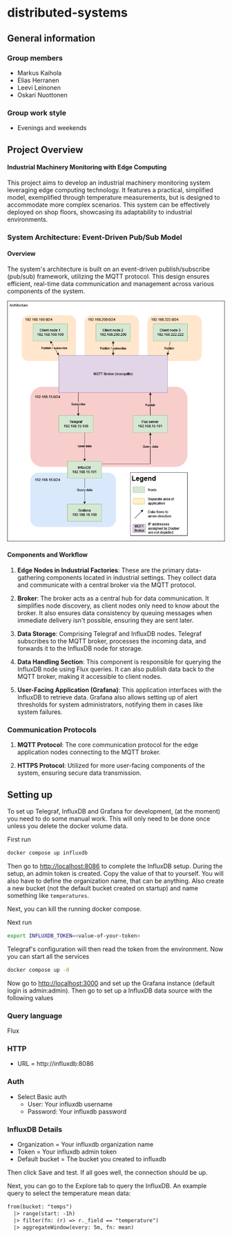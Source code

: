 # distributed-systems

## General information

### Group members

- Markus Kaihola
- Elias Herranen
- Leevi Leinonen
- Oskari Nuottonen

### Group work style

- Evenings and weekends

## Project Overview

#### Industrial Machinery Monitoring with Edge Computing

This project aims to develop an industrial machinery monitoring system leveraging edge computing technology.
It features a practical, simplified model, exemplified through temperature measurements,
but is designed to accommodate more complex scenarios.
This system can be effectively deployed on shop floors, showcasing its adaptability to industrial environments.

### System Architecture: Event-Driven Pub/Sub Model

#### Overview

The system's architecture is built on an event-driven publish/subscribe (pub/sub) framework, utilizing the MQTT
protocol.
This design ensures efficient, real-time data communication and management across various components of the
system.

![distributed drawio](./distributed-systems.png)

#### Components and Workflow

1. **Edge Nodes in Industrial Factories**: These are the primary data-gathering components located in industrial
   settings.
   They collect data and communicate with a central broker via the MQTT protocol.

2. **Broker**: The broker acts as a central hub for data communication.
   It simplifies node discovery, as client nodes only need to know about the broker.
   It also ensures data consistency by queuing messages when immediate delivery isn't
   possible, ensuring they are sent later.

3. **Data Storage**: Comprising Telegraf and InfluxDB nodes.
   Telegraf subscribes to the MQTT broker, processes the incoming
   data, and forwards it to the InfluxDB node for storage.

4. **Data Handling Section**: This component is responsible for querying the InfluxDB node using Flux queries.
   It can also publish data back to the MQTT broker, making it accessible to client nodes.

5. **User-Facing Application (Grafana)**: This application interfaces with the InfluxDB to retrieve data.
   Grafana also allows setting up of alert thresholds for system administrators,
   notifying them in cases like system failures.

### Communication Protocols

1. **MQTT Protocol**: The core communication protocol for the edge application nodes connecting to the MQTT broker.

2. **HTTPS Protocol**: Utilized for more user-facing components of the system, ensuring secure data transmission.

## Setting up

To set up Telegraf, InfluxDB and Grafana for development, (at the moment) you need to do some manual work.
This will only need to be done once unless you delete the docker volume data.

First run

```bash
docker compose up influxdb
```

Then go to [http://localhost:8086](http://localhost:8086) to complete the InfluxDB setup.
During the setup, an admin token is created.
Copy the value of that to yourself.
You will also have to define the organization name, that can be anything.
Also create a new bucket (not the default bucket created on startup) and name something like `temperatures`.

Next, you can kill the running docker compose.

Next run

```bash
export INFLUXDB_TOKEN=<value-of-your-token>
```

Telegraf's configuration will then read the token from the environment. Now you can start all the services

```bash
docker compose up -d
```

Now go to [http://localhost:3000](http://localhost:3000) and set up the Grafana instance (default login is admin:admin).
Then go to set up a InfluxDB data source with the following values

### Query language

Flux

### HTTP

- URL = http://influxdb:8086

### Auth

- Select Basic auth
    - User: Your influxdb username
    - Password: Your influxdb password

### InfluxDB Details

- Organization = Your influxdb organization name
- Token = Your influxdb admin token
- Default bucket = The bucket you created to influxdb

Then click Save and test. If all goes well, the connection should be up.

Next, you can go to the Explore tab to query the InfluxDB. An example query to select the temperature mean data:

```flux
from(bucket: "temps")
  |> range(start: -1h)
  |> filter(fn: (r) => r._field == "temperature")
  |> aggregateWindow(every: 5m, fn: mean)
```
